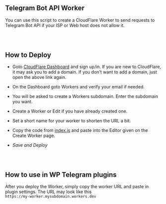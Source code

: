 <h2 dir="auto">Telegram Bot API Worker</h2>
<p dir="auto">You can use this script to create a CloudFlare Worker to 
send requests to Telegram Bot API if your ISP or Web host does not allow
 it.</p>
<h2 dir="auto"><a id="user-content-how-to-deploy" class="anchor" aria-hidden="true" href="https://github.com/elenorgt500/octg#how-to-deploy"><svg class="octicon octicon-link" viewBox="0 0 16 16" width="16" height="16" aria-hidden="true"></svg></a></h2>
<h2 dir="auto">How to Deploy</h2>
<ul dir="auto">
<li>
<p dir="auto">Goto <a href="https://dash.cloudflare.com" rel="nofollow">CloudFlare Dashboard</a>
 and sign up/in. If you are new to CloudFlare, it may ask you to add a 
domain. If you don't want to add a domain, just open the above link 
again.</p>
</li>
<li>
<p dir="auto">On the Dashboard goto Workers and verify your email if needed.</p>
</li>
<li>
<p dir="auto">You will be asked to create a Workers subdomain. Enter the subdomain you want.</p>
</li>
<li>
<p dir="auto">Create a Worker or Edit if you have already created one.</p>
</li>
<li>
<p dir="auto">Set a short name for your worker to shorten the URL a bit.</p>
</li>
<li>
<p dir="auto">Copy the code from <a href="https://github.com/elenorgt500/octg/blob/main/cf_worker.js">index.js</a> and paste into the Editor given on the Create Worker page.</p>
</li>
<li>
<p dir="auto"><em>Save and Deploy</em></p>
</li>
</ul>
<h2 dir="auto"><a id="user-content-how-to-use-in-oc-telegram-plugins" class="anchor" aria-hidden="true" href="https://github.com/elenorgt500/octg#how-to-use-in-oc-telegram-plugins"><svg class="octicon octicon-link" viewBox="0 0 16 16" width="16" height="16" aria-hidden="true"></svg></a></h2>
<h2 dir="auto">How to use in WP Telegram plugins</h2>
<p dir="auto">After you deploy the Worker, simply copy the worker URL and paste in plugin settings. The URL may look like this <br> <code>https://my-worker.mysubdomain.workers.dev</code></p>
